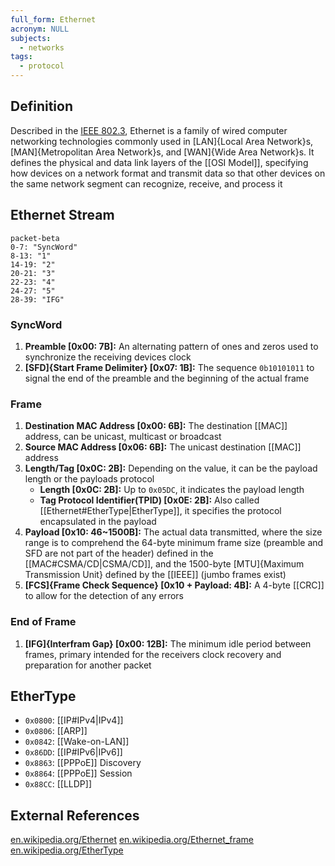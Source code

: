 ```yaml
---
full_form: Ethernet
acronym: NULL
subjects:
  - networks
tags:
  - protocol
---
```


## Definition
Described in the [IEEE 802.3](https://standards.ieee.org/ieee/802.3/10422/), Ethernet is a family of wired computer networking technologies commonly used in [LAN]{Local Area Network}s, [MAN]{Metropolitan Area Network}s, and [WAN]{Wide Area Network}s. It defines the physical and data link layers of the [[OSI Model]], specifying how devices on a network format and transmit data so that other devices on the same network segment can recognize, receive, and process it

## Ethernet Stream
```mermaid
packet-beta
0-7: "SyncWord"
8-13: "1"
14-19: "2"
20-21: "3"
22-23: "4"
24-27: "5"
28-39: "IFG"
```

### SyncWord
1. **Preamble \[0x00: 7B\]:** An alternating pattern of ones and zeros used to synchronize the receiving devices clock
2. **[SFD]{Start Frame Delimiter} \[0x07: 1B\]:** The sequence `0b10101011` to signal the end of the preamble and the beginning of the actual frame

### Frame
1. **Destination MAC Address \[0x00: 6B\]:** The destination [[MAC]] address, can be unicast, multicast or broadcast
2. **Source MAC Address \[0x06: 6B\]:** The unicast destination [[MAC]] address
3. **Length/Tag \[0x0C: 2B\]:** Depending on the value, it can be the payload length or the payloads protocol
	- **Length \[0x0C: 2B\]:** Up to `0x05DC`, it indicates the payload length
	- **Tag Protocol Identifier(TPID) \[0x0E: 2B\]:** Also called [[Ethernet#EtherType|EtherType]], it specifies the protocol encapsulated in the payload
4. **Payload \[0x10: 46~1500B\]:** The actual data transmitted, where the size range is to comprehend the 64-byte minimum frame size (preamble and SFD are not part of the header) defined in the [[MAC#CSMA/CD|CSMA/CD]], and the 1500-byte [MTU]{Maximum Transmission Unit} defined by the [[IEEE]] (jumbo frames exist)
5. **[FCS]{Frame Check Sequence} \[0x10 + Payload: 4B\]:** A 4-byte [[CRC]] to allow for the detection of any errors

### End of Frame
1. **[IFG]{Interfram Gap} \[0x00: 12B\]:** The minimum idle period between frames, primary intended for the receivers clock recovery and preparation for another packet

## EtherType
- `0x0800`: [[IP#IPv4|IPv4]]
- `0x0806`: [[ARP]]
- `0x0842`: [[Wake-on-LAN]]
- `0x86DD`: [[IP#IPv6|IPv6]]
- `0x8863`: [[PPPoE]] Discovery
- `0x8864`: [[PPPoE]] Session
- `0x88CC`: [[LLDP]]

## External References
[en.wikipedia.org/Ethernet](https://en.wikipedia.org/wiki/Ethernet)
[en.wikipedia.org/Ethernet_frame](https://en.wikipedia.org/wiki/Ethernet_frame)
[en.wikipedia.org/EtherType](https://en.wikipedia.org/wiki/EtherType)
